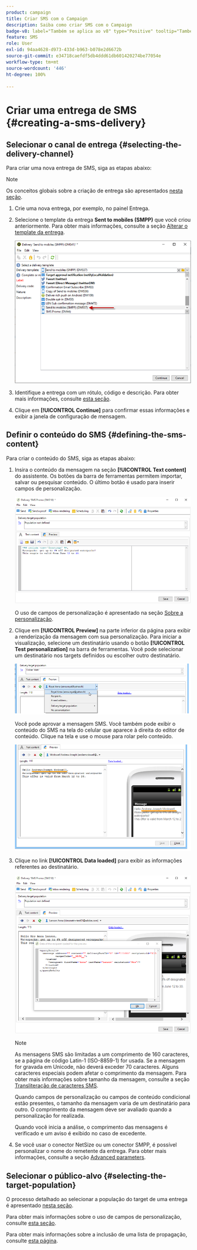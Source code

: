 ```yaml
---
product: campaign
title: Criar SMS com o Campaign
description: Saiba como criar SMS com o Campaign
badge-v8: label="Também se aplica ao v8" type="Positive" tooltip="Também se aplica ao Campaign v8"
feature: SMS
role: User
exl-id: 94aa4628-d973-433d-b963-b078e2d6672b
source-git-commit: e34718caefdf5db4ddd61db601420274be77054e
workflow-type: tm+mt
source-wordcount: '446'
ht-degree: 100%

---
```


# Criar uma entrega de SMS {#creating-a-sms-delivery}

## Selecionar o canal de entrega {#selecting-the-delivery-channel}

Para criar uma nova entrega de SMS, siga as etapas abaixo:

>[!NOTE]
>
>Os conceitos globais sobre a criação de entrega são apresentados [nesta seção](steps-about-delivery-creation-steps.md).

1. Crie uma nova entrega, por exemplo, no painel Entrega.
1. Selecione o template da entrega **Sent to mobiles (SMPP)** que você criou anteriormente. Para obter mais informações, consulte a seção [Alterar o template da entrega](sms-set-up.md#changing-the-delivery-template).

   ![](assets/s_user_mobile_wizard.png)

1. Identifique a entrega com um rótulo, código e descrição. Para obter mais informações, consulte [esta seção](steps-create-and-identify-the-delivery.md#identifying-the-delivery).
1. Clique em **[!UICONTROL Continue]** para confirmar essas informações e exibir a janela de configuração de mensagem.

## Definir o conteúdo do SMS {#defining-the-sms-content}

Para criar o conteúdo do SMS, siga as etapas abaixo:

1. Insira o conteúdo da mensagem na seção **[!UICONTROL Text content]** do assistente. Os botões da barra de ferramentas permitem importar, salvar ou pesquisar conteúdo. O último botão é usado para inserir campos de personalização.

   ![](assets/s_ncs_user_wizard_sms01_138.png)

   O uso de campos de personalização é apresentado na seção [Sobre a personalização](about-personalization.md).

1. Clique em **[!UICONTROL Preview]** na parte inferior da página para exibir a renderização da mensagem com sua personalização. Para iniciar a visualização, selecione um destinatário usando o botão **[!UICONTROL Test personalization]** na barra de ferramentas. Você pode selecionar um destinatário nos targets definidos ou escolher outro destinatário.

   ![](assets/s_ncs_user_wizard_sms01_139.png)

   Você pode aprovar a mensagem SMS. Você também pode exibir o conteúdo do SMS na tela do celular que aparece à direita do editor de conteúdo. Clique na tela e use o mouse para rolar pelo conteúdo.

   ![](assets/s_ncs_user_wizard_sms01_140.png)

1. Clique no link **[!UICONTROL Data loaded]** para exibir as informações referentes ao destinatário.

   ![](assets/s_user_mobile_wizard_sms_02.png)

   >[!NOTE]
   >
   >As mensagens SMS são limitadas a um comprimento de 160 caracteres, se a página de código Latin-1 (ISO-8859-1) for usada. Se a mensagem for gravada em Unicode, não deverá exceder 70 caracteres. Alguns caracteres especiais podem afetar o comprimento da mensagem. Para obter mais informações sobre tamanho da mensagem, consulte a seção [Transliteração de caracteres SMS](#about-character-transliteration).
   >
   >Quando campos de personalização ou campos de conteúdo condicional estão presentes, o tamanho da mensagem varia de um destinatário para outro. O comprimento da mensagem deve ser avaliado quando a personalização for realizada.
   >
   >Quando você inicia a análise, o comprimento das mensagens é verificado e um aviso é exibido no caso de excedente.

1. Se você usar o conector NetSize ou um conector SMPP, é possível personalizar o nome do remetente da entrega. Para obter mais informações, consulte a seção [Advanced parameters](#advanced-parameters).

## Selecionar o público-alvo {#selecting-the-target-population}

O processo detalhado ao selecionar a população do target de uma entrega é apresentado [nesta seção](steps-defining-the-target-population.md).

Para obter mais informações sobre o uso de campos de personalização, consulte [esta seção](about-personalization.md).

Para obter mais informações sobre a inclusão de uma lista de propagação, consulte [esta página](about-seed-addresses.md).
